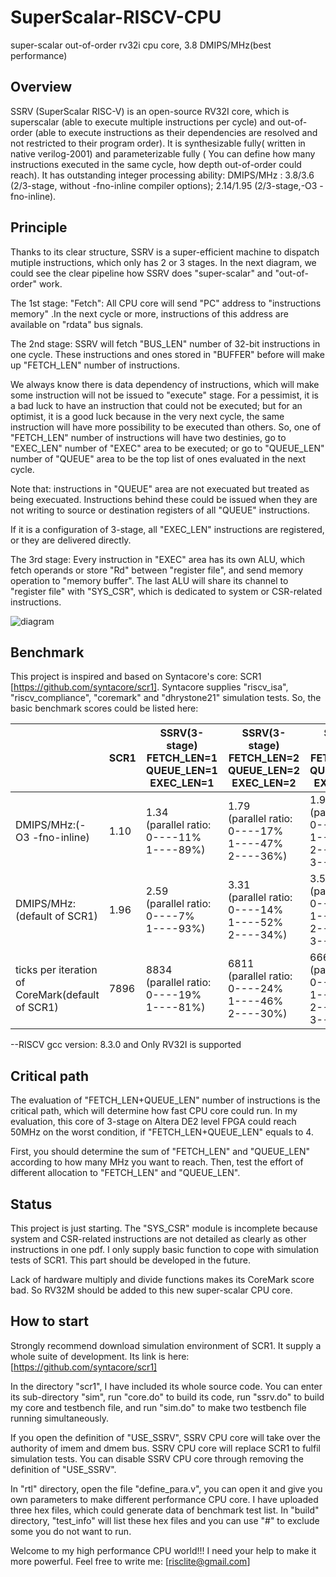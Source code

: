# SuperScalar-RISCV-CPU
super-scalar out-of-order rv32i cpu core, 3.8 DMIPS/MHz(best performance)


## Overview ##

SSRV (SuperScalar RISC-V)  is an open-source RV32I core, which is superscalar (able to execute multiple instructions per cycle) and out-of-order (able to execute instructions as their dependencies are resolved and not restricted to their program order).   It is synthesizable fully( written in native verilog-2001) and parameterizable fully ( You can define how many instructions executed in the same cycle, how depth out-of-order could reach). It has outstanding integer processing ability: DMIPS/MHz : 3.8/3.6 (2/3-stage, without -fno-inline compiler options); 2.14/1.95 (2/3-stage,-O3 -fno-inline).


## Principle ##

Thanks to its clear structure, SSRV is a super-efficient machine to dispatch mutiple instructions, which only has 2 or 3 stages. In the next diagram, we could see the clear pipeline how SSRV does "super-scalar" and "out-of-order" work. 

The 1st stage: "Fetch": All CPU core will send "PC" address to "instructions memory" .In the next cycle or more, instructions of this address are available on "rdata" bus signals.

The 2nd stage: SSRV will fetch "BUS_LEN" number of 32-bit instructions in one cycle. These instructions and ones stored in "BUFFER" before will make up "FETCH_LEN" number of instructions. 

We always  know there is data dependency of instructions, which will make some instruction will not be issued to "execute" stage. For a pessimist, it is a bad luck to have an instruction that could not be executed; but for an optimist, it is a good luck because in the very next cycle, the same instruction will have more possibility to be executed than others. So, one of "FETCH_LEN" number of instructions will have two destinies, go to "EXEC_LEN" number of "EXEC" area to be executed; or go to "QUEUE_LEN" number of "QUEUE" area to be the top list of ones evaluated in the next cycle.

Note that: instructions in "QUEUE" area are not execuated but treated as being execuated. Instructions behind these could be issued when they are not writing to source or destination registers of all "QUEUE" instructions.

If it is a configuration of 3-stage, all "EXEC_LEN" instructions are registered, or they are delivered directly.

The 3rd stage: Every instruction in "EXEC" area has its own ALU, which fetch operands  or store "Rd" between "register file", and send memory operation to "memory buffer". The last ALU will share its channel to "register file" with "SYS_CSR", which is dedicated to system or CSR-related instructions.  

![diagram](https://github.com/risclite/SuperScalar-RISCV-CPU/blob/master/diagram.png)

## Benchmark ##

This project is inspired and based on Syntacore's core: SCR1 [https://github.com/syntacore/scr1]. Syntacore supplies "riscv_isa", "riscv_compliance", "coremark" and "dhrystone21" simulation tests. So, the basic benchmark scores could be listed here:


|               |SCR1           | SSRV(3-stage) FETCH_LEN=1 QUEUE_LEN=1 EXEC_LEN=1 |SSRV(3-stage) FETCH_LEN=2 QUEUE_LEN=2 EXEC_LEN=2 | SSRV(3-stage) FETCH_LEN=3 QUEUE_LEN=2 EXEC_LEN=3  | SSRV(2-stage) FETCH_LEN=2 QUEUE_LEN=2 EXEC_LEN=2 | SSRV(2-stage) FETCH_LEN=3 QUEUE_LEN=2 EXEC_LEN=3 |
| ------------- | ------------- | ------------- | ------------- | ------------- | ------------- | ------------- |
| DMIPS/MHz:(-O3 -fno-inline) | 1.10 |1.34 <br> (parallel ratio: 0----11%<br> 1----89%) |1.79 <br> (parallel ratio: <br> 0----17% <br> 1----47% <br> 2----36%) | 1.90 <br> (parallel ratio: 0----20% <br> 1----45% <br> 2----23% <br> 3----12%) |  2.00 <br> (parallel ratio: <br> 0----10% <br> 1----48% <br> 2----42%) | 2.14 <br> (parallel ratio: <br> 0----15% <br> 1----43% <br> 2----27% <br> 3----15%) |
| DMIPS/MHz:(default of SCR1) | 1.96 |2.59 <br> (parallel ratio: 0----7%<br> 1----93%) | 3.31 <br> (parallel ratio: <br> 0----14% <br> 1----52% <br> 2----34%) | 3.53 <br> (parallel ratio: <br> 0----16% <br> 1----50% <br> 2----25% <br> 3----9%) |  3.58 <br> (parallel ratio: <br> 0----7% <br> 1----56% <br> 2----37%) | 3.80 <br> (parallel ratio: <br> 0----10% <br> 1----53% <br> 2----26% <br> 3----11%) |
| ticks per iteration of CoreMark(default of SCR1) | 7896 | 8834 <br> (parallel ratio: 0----19%<br> 1----81%) |6811 <br> (parallel ratio: <br> 0----24% <br> 1----46% <br> 2----30%) | 6663 <br> (parallel ratio: <br> 0----26% <br> 1----50% <br> 2----13% <br> 3----11%) | 5385 <br> (parallel ratio: <br> 0----5% <br> 1----57% <br> 2----38%) | 5232 <br> (parallel ratio: <br> 0----8% <br> 1----62% <br> 2----16% <br> 3----14%) |

--RISCV gcc version: 8.3.0 and Only RV32I is supported


## Critical path ##
The evaluation of "FETCH_LEN+QUEUE_LEN" number of instructions is the critical path, which will determine how fast CPU core could run. In my evaluation, this core of 3-stage on Altera DE2 level FPGA could reach 50MHz on the worst condition, if "FETCH_LEN+QUEUE_LEN" equals to 4.  

First, you should determine the sum of "FETCH_LEN" and "QUEUE_LEN" according to how many MHz you want to reach. Then, test the effort of different allocation to "FETCH_LEN" and "QUEUE_LEN".

## Status ##
This project is just starting. The "SYS_CSR" module is incomplete because system and CSR-related instructions are not detailed as clearly as other instructions in one pdf. I only supply basic function to cope with simulation tests of SCR1. This part should be developed in the future.

Lack of hardware multiply and divide functions makes its CoreMark score bad. So RV32M should be added to this new super-scalar CPU core.

## How to start ##
Strongly recommend download simulation environment of SCR1. It supply a whole suite  of development. Its link is here: [https://github.com/syntacore/scr1]

In the directory "scr1", I have included its whole source code. You can enter its sub-directory "sim", run "core.do" to build its code, run "ssrv.do" to build my core and testbench file, and run "sim.do" to make two testbench file running simultaneously. 

If you open the definition of "USE_SSRV", SSRV CPU core will take over the authority of imem and dmem bus. SSRV CPU core will replace SCR1 to fulfil simulation tests. You can disable SSRV CPU core through removing the definition of "USE_SSRV".

In "rtl" directory, open the file "define_para.v", you can open it and give you own parameters to make different performance CPU core. I have uploaded three hex files, which could generate data of benchmark test list. In "build" directory, "test_info" will list these hex files and you can use "#" to exclude some you do not want to run.

Welcome to my high performance CPU world!!! I need your help to make it more powerful. Feel free to write me: [risclite@gmail.com] 





